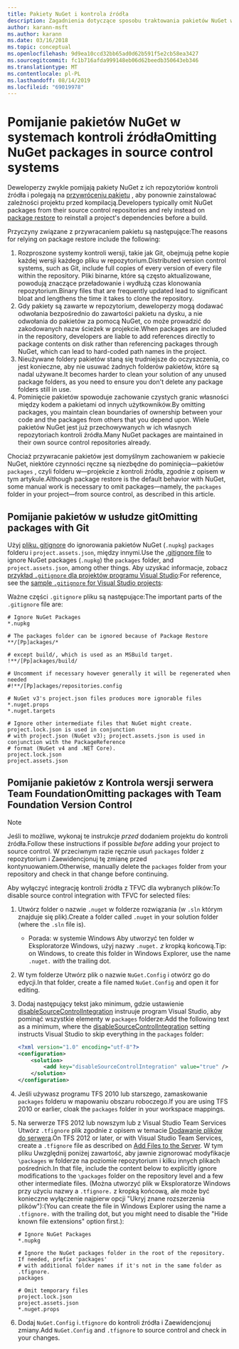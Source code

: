 ```yaml
---
title: Pakiety NuGet i kontrola źródła
description: Zagadnienia dotyczące sposobu traktowania pakietów NuGet w systemach kontroli wersji i kontroli źródła oraz jak pominąć pakiety za pomocą usługi git i TFVC.
author: karann-msft
ms.author: karann
ms.date: 03/16/2018
ms.topic: conceptual
ms.openlocfilehash: 9d9ea10ccd32bb65ad0d62b591f5e2cb58ea3427
ms.sourcegitcommit: fc1b716afda999148eb06d62beedb350643eb346
ms.translationtype: MT
ms.contentlocale: pl-PL
ms.lasthandoff: 08/14/2019
ms.locfileid: "69019978"
---
```

# <a name="omitting-nuget-packages-in-source-control-systems"></a><span data-ttu-id="9b5d3-103">Pomijanie pakietów NuGet w systemach kontroli źródła</span><span class="sxs-lookup"><span data-stu-id="9b5d3-103">Omitting NuGet packages in source control systems</span></span>

<span data-ttu-id="9b5d3-104">Deweloperzy zwykle pomijają pakiety NuGet z ich repozytoriów kontroli źródła i polegają na [przywróceniu pakietu](package-restore.md) , aby ponownie zainstalować zależności projektu przed kompilacją.</span><span class="sxs-lookup"><span data-stu-id="9b5d3-104">Developers typically omit NuGet packages from their source control repositories and rely instead on [package restore](package-restore.md) to reinstall a project's dependencies before a build.</span></span>

<span data-ttu-id="9b5d3-105">Przyczyny związane z przywracaniem pakietu są następujące:</span><span class="sxs-lookup"><span data-stu-id="9b5d3-105">The reasons for relying on package restore include the following:</span></span>

1. <span data-ttu-id="9b5d3-106">Rozproszone systemy kontroli wersji, takie jak Git, obejmują pełne kopie każdej wersji każdego pliku w repozytorium.</span><span class="sxs-lookup"><span data-stu-id="9b5d3-106">Distributed version control systems, such as Git, include full copies of every version of every file within the repository.</span></span> <span data-ttu-id="9b5d3-107">Pliki binarne, które są często aktualizowane, powodują znaczące przeładowanie i wydłużą czas klonowania repozytorium.</span><span class="sxs-lookup"><span data-stu-id="9b5d3-107">Binary files that are frequently updated lead to significant bloat and lengthens the time it takes to clone the repository.</span></span>
1. <span data-ttu-id="9b5d3-108">Gdy pakiety są zawarte w repozytorium, deweloperzy mogą dodawać odwołania bezpośrednio do zawartości pakietu na dysku, a nie odwołania do pakietów za pomocą NuGet, co może prowadzić do zakodowanych nazw ścieżek w projekcie.</span><span class="sxs-lookup"><span data-stu-id="9b5d3-108">When packages are included in the repository, developers are liable to add references directly to package contents on disk rather than referencing packages through NuGet, which can lead to hard-coded path names in the project.</span></span>
1. <span data-ttu-id="9b5d3-109">Nieużywane foldery pakietów staną się trudniejsze do oczyszczenia, co jest konieczne, aby nie usuwać żadnych folderów pakietów, które są nadal używane.</span><span class="sxs-lookup"><span data-stu-id="9b5d3-109">It becomes harder to clean your solution of any unused package folders, as you need to ensure you don't delete any package folders still in use.</span></span>
1. <span data-ttu-id="9b5d3-110">Pominięcie pakietów spowoduje zachowanie czystych granic własności między kodem a pakietami od innych użytkowników.</span><span class="sxs-lookup"><span data-stu-id="9b5d3-110">By omitting packages, you maintain clean boundaries of ownership between your code and the packages from others that you depend upon.</span></span> <span data-ttu-id="9b5d3-111">Wiele pakietów NuGet jest już przechowywanych w ich własnych repozytoriach kontroli źródła.</span><span class="sxs-lookup"><span data-stu-id="9b5d3-111">Many NuGet packages are maintained in their own source control repositories already.</span></span>

<span data-ttu-id="9b5d3-112">Chociaż przywracanie pakietów jest domyślnym zachowaniem w pakiecie NuGet, niektóre czynności ręczne są niezbędne do pominięcia&mdash;pakietów `packages` , czyli folderu w&mdash;projekcie z kontroli źródła, zgodnie z opisem w tym artykule.</span><span class="sxs-lookup"><span data-stu-id="9b5d3-112">Although package restore is the default behavior with NuGet, some manual work is necessary to omit packages&mdash;namely, the `packages` folder in your project&mdash;from source control, as described in this article.</span></span>

## <a name="omitting-packages-with-git"></a><span data-ttu-id="9b5d3-113">Pomijanie pakietów w usłudze git</span><span class="sxs-lookup"><span data-stu-id="9b5d3-113">Omitting packages with Git</span></span>

<span data-ttu-id="9b5d3-114">Użyj [pliku. gitignore](https://git-scm.com/docs/gitignore) do ignorowania pakietów NuGet (`.nupkg`) `packages` folderu i `project.assets.json`, między innymi.</span><span class="sxs-lookup"><span data-stu-id="9b5d3-114">Use the [.gitignore file](https://git-scm.com/docs/gitignore) to ignore NuGet packages (`.nupkg`) the `packages` folder, and `project.assets.json`, among other things.</span></span> <span data-ttu-id="9b5d3-115">Aby uzyskać informacje, zobacz [przykład `.gitignore` dla projektów programu Visual Studio](https://github.com/github/gitignore/blob/master/VisualStudio.gitignore):</span><span class="sxs-lookup"><span data-stu-id="9b5d3-115">For reference, see the [sample `.gitignore` for Visual Studio projects](https://github.com/github/gitignore/blob/master/VisualStudio.gitignore):</span></span>

<span data-ttu-id="9b5d3-116">Ważne części `.gitignore` pliku są następujące:</span><span class="sxs-lookup"><span data-stu-id="9b5d3-116">The important parts of the `.gitignore` file are:</span></span>

```gitignore
# Ignore NuGet Packages
*.nupkg

# The packages folder can be ignored because of Package Restore
**/[Pp]ackages/*

# except build/, which is used as an MSBuild target.
!**/[Pp]ackages/build/

# Uncomment if necessary however generally it will be regenerated when needed
#!**/[Pp]ackages/repositories.config

# NuGet v3's project.json files produces more ignorable files
*.nuget.props
*.nuget.targets

# Ignore other intermediate files that NuGet might create. project.lock.json is used in conjunction
# with project.json (NuGet v3); project.assets.json is used in conjunction with the PackageReference
# format (NuGet v4 and .NET Core).
project.lock.json
project.assets.json
```

## <a name="omitting-packages-with-team-foundation-version-control"></a><span data-ttu-id="9b5d3-117">Pomijanie pakietów z Kontrola wersji serwera Team Foundation</span><span class="sxs-lookup"><span data-stu-id="9b5d3-117">Omitting packages with Team Foundation Version Control</span></span>

> [!Note]
> <span data-ttu-id="9b5d3-118">Jeśli to możliwe, wykonaj te instrukcje *przed* dodaniem projektu do kontroli źródła.</span><span class="sxs-lookup"><span data-stu-id="9b5d3-118">Follow these instructions if possible *before* adding your project to source control.</span></span> <span data-ttu-id="9b5d3-119">W przeciwnym razie ręcznie usuń `packages` folder z repozytorium i Zaewidencjonuj tę zmianę przed kontynuowaniem.</span><span class="sxs-lookup"><span data-stu-id="9b5d3-119">Otherwise, manually delete the `packages` folder from your repository and check in that change before continuing.</span></span>

<span data-ttu-id="9b5d3-120">Aby wyłączyć integrację kontroli źródła z TFVC dla wybranych plików:</span><span class="sxs-lookup"><span data-stu-id="9b5d3-120">To disable source control integration with TFVC for selected files:</span></span>

1. <span data-ttu-id="9b5d3-121">Utwórz folder o nazwie `.nuget` w folderze rozwiązania (w `.sln` którym znajduje się plik).</span><span class="sxs-lookup"><span data-stu-id="9b5d3-121">Create a folder called `.nuget` in your solution folder (where the `.sln` file is).</span></span>
    - <span data-ttu-id="9b5d3-122">Porada: w systemie Windows Aby utworzyć ten folder w Eksploratorze Windows, użyj nazwy `.nuget.` *z* kropką końcową.</span><span class="sxs-lookup"><span data-stu-id="9b5d3-122">Tip: on Windows, to create this folder in Windows Explorer, use the name `.nuget.` *with* the trailing dot.</span></span>

1. <span data-ttu-id="9b5d3-123">W tym folderze Utwórz plik o nazwie `NuGet.Config` i otwórz go do edycji.</span><span class="sxs-lookup"><span data-stu-id="9b5d3-123">In that folder, create a file named `NuGet.Config` and open it for editing.</span></span>

1. <span data-ttu-id="9b5d3-124">Dodaj następujący tekst jako minimum, gdzie ustawienie [disableSourceControlIntegration](../reference/nuget-config-file.md#solution-section) instruuje program Visual Studio, aby pominąć wszystkie elementy w `packages` folderze:</span><span class="sxs-lookup"><span data-stu-id="9b5d3-124">Add the following text as a minimum, where the [disableSourceControlIntegration](../reference/nuget-config-file.md#solution-section) setting instructs Visual Studio to skip everything in the `packages` folder:</span></span>

   ```xml
   <?xml version="1.0" encoding="utf-8"?>
   <configuration>
       <solution>
           <add key="disableSourceControlIntegration" value="true" />
       </solution>
   </configuration>
   ```

1. <span data-ttu-id="9b5d3-125">Jeśli używasz programu TFS 2010 lub starszego, zamaskowanie `packages` folderu w mapowaniu obszaru roboczego.</span><span class="sxs-lookup"><span data-stu-id="9b5d3-125">If you are using TFS 2010 or earlier, cloak the `packages` folder in your workspace mappings.</span></span>

1. <span data-ttu-id="9b5d3-126">Na serwerze TFS 2012 lub nowszym lub z Visual Studio Team Services Utwórz `.tfignore` plik zgodnie z opisem w temacie [Dodawanie plików do serwera](/vsts/tfvc/add-files-server?view=vsts#tfignore).</span><span class="sxs-lookup"><span data-stu-id="9b5d3-126">On TFS 2012 or later, or with Visual Studio Team Services, create a `.tfignore` file as described on [Add Files to the Server](/vsts/tfvc/add-files-server?view=vsts#tfignore).</span></span> <span data-ttu-id="9b5d3-127">W tym pliku Uwzględnij poniżej zawartość, aby jawnie zignorować modyfikacje `\packages` w folderze na poziomie repozytorium i kilku innych plikach pośrednich.</span><span class="sxs-lookup"><span data-stu-id="9b5d3-127">In that file, include the content below to explicitly ignore modifications to the `\packages` folder on the repository level and a few other intermediate files.</span></span> <span data-ttu-id="9b5d3-128">(Można utworzyć plik w Eksploratorze Windows przy użyciu nazwy a `.tfignore.` z kropką końcową, ale może być konieczne wyłączenie najpierw opcji "Ukryj znane rozszerzenia plików"):</span><span class="sxs-lookup"><span data-stu-id="9b5d3-128">(You can create the file in Windows Explorer using the name a `.tfignore.` with the trailing dot, but you might need to disable the "Hide known file extensions" option first.):</span></span>

   ```cli
   # Ignore NuGet Packages
   *.nupkg

   # Ignore the NuGet packages folder in the root of the repository. If needed, prefix 'packages'
   # with additional folder names if it's not in the same folder as .tfignore.   
   packages

   # Omit temporary files
   project.lock.json
   project.assets.json
   *.nuget.props
   ```

1. <span data-ttu-id="9b5d3-129">Dodaj `NuGet.Config` i`.tfignore` do kontroli źródła i Zaewidencjonuj zmiany.</span><span class="sxs-lookup"><span data-stu-id="9b5d3-129">Add `NuGet.Config` and `.tfignore` to source control and check in your changes.</span></span>
